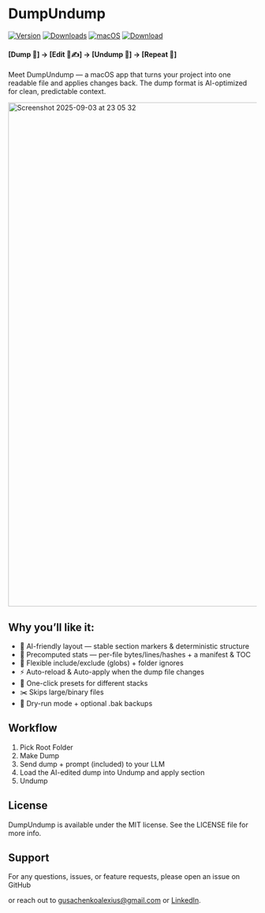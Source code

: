 # DumpUndump

[![Version](https://img.shields.io/github/v/release/jmstajim/DumpUndump?sort=semver&display_name=tag&label=version&color=59A2E5&style=flat-square)](https://github.com/jmstajim/DumpUndump/releases/latest)
[![Downloads](https://img.shields.io/github/downloads/jmstajim/DumpUndump/latest/total?label=downloads&color=59A2E5&style=flat-square)](https://github.com/jmstajim/DumpUndump/releases/latest/download/DumpUndump.app.zip)
[![macOS](https://img.shields.io/badge/platform-macOS-59A2E5?logo=apple&style=flat-square)](https://github.com/jmstajim/DumpUndump/releases/latest/download/DumpUndump.app.zip)
[![Download](https://img.shields.io/badge/Download-DumpUndump.app.zip-59A2E5?style=flat-square)](https://github.com/jmstajim/DumpUndump/releases/latest/download/DumpUndump.app.zip)

#### [Dump 🧾] → [Edit 🤖✍️] → [Undump 📁] → [Repeat 🔁]

Meet DumpUndump — a macOS app that turns your project into one readable file and applies changes back. The dump format is AI-optimized for clean, predictable context.

<img width="1311" height="1022" alt="Screenshot 2025-09-03 at 23 05 32" src="https://github.com/user-attachments/assets/02e29cae-c3c7-4fe2-bdce-999c8c750bdd" />

## Why you’ll like it:

- 🤖 AI-friendly layout — stable section markers & deterministic structure
- 📏 Precomputed stats — per-file bytes/lines/hashes + a manifest & TOC
- 🎯 Flexible include/exclude (globs) + folder ignores
- ⚡ Auto-reload & Auto-apply when the dump file changes
- 🧩 One-click presets for different stacks
- ✂️ Skips large/binary files
- 🧪 Dry-run mode + optional .bak backups

## Workflow
1.	Pick Root Folder
2.	Make Dump
3.	Send dump + prompt (included) to your LLM
4.	Load the AI-edited dump into Undump and apply section
5.	Undump

## License

DumpUndump is available under the MIT license. See the LICENSE file for more info.

## Support

For any questions, issues, or feature requests, please open an issue on GitHub

or reach out to [gusachenkoalexius@gmail.com](mailto:gusachenkoalexius@gmail.com) or [LinkedIn](https://www.linkedin.com/in/jmstajim/).

